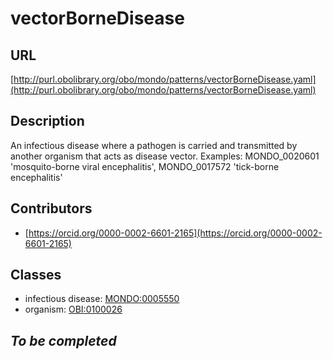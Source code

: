 # vectorBorneDisease 
## URL 
[http://purl.obolibrary.org/obo/mondo/patterns/vectorBorneDisease.yaml](http://purl.obolibrary.org/obo/mondo/patterns/vectorBorneDisease.yaml)
## Description 
An infectious disease where a pathogen is carried and transmitted by another organism that acts as disease vector. Examples: MONDO_0020601 'mosquito-borne viral encephalitis', MONDO_0017572 'tick-borne encephalitis'
## Contributors 
* [https://orcid.org/0000-0002-6601-2165](https://orcid.org/0000-0002-6601-2165) 
## Classes 
* infectious disease: [MONDO:0005550](http://purl.obolibrary.org/obo/MONDO_0005550) 
* organism: [OBI:0100026](http://purl.obolibrary.org/obo/OBI_0100026) 
## _To be completed_